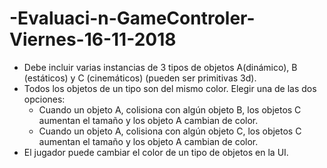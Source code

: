 # -Evaluaci-n-GameControler-Viernes-16-11-2018

- Debe incluir varias instancias de 3 tipos de objetos A(dinámico), B (estáticos) y C (cinemáticos) (pueden ser primitivas 3d). 
- Todos los objetos de un tipo son del mismo color. Elegir una de las dos opciones:
    - Cuando un objeto A, colisiona con algún objeto B, los objetos C aumentan el tamaño y los objeto A cambian de color.
    - Cuando un objeto A, colisiona con algún objeto C, los objetos C aumentan el tamaño y los objeto A cambian de color.
 - El jugador puede cambiar el color de un tipo de objetos en la UI.
